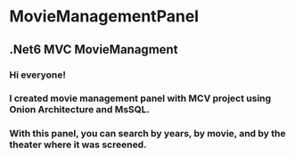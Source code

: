 # MovieManagementPanel
## .Net6 MVC MovieManagment <Br>
### Hi everyone! 
### I created movie management panel with MCV project using Onion Architecture and MsSQL.
### With this panel, you can search by years, by movie, and by the theater where it was screened.
